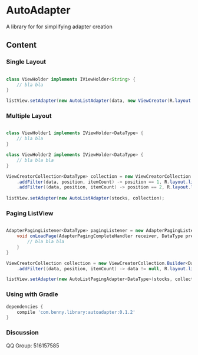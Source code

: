 # AutoAdapter
A library for for simplifying adapter creation

## Content

### Single Layout

```java

class ViewHolder implements IViewHolder<String> {
    // bla bla
}

listView.setAdapter(new AutoListAdapter(data, new ViewCreator(R.layout.list_item, ::ViewHolder));

```

### Multiple Layout

```java

class ViewHolder1 implements IViewHolder<DataType> {
    // bla bla
}

class ViewHolder2 implements IViewHolder<DataType> {
    // bla bla bla
}

ViewCreatorCollection<DataType> collection = new ViewCreatorCollection.Builder<DataType>()
    .addFilter(data, position, itemCount) -> position == 1, R.layout.list_item_1, ::ViewHolder1)
    .addFilter((data, position, itemCount) -> position == 2, R.layout.list_item_2, ::ViewHolder2).build();
    
listView.setAdapter(new AutoListAdapter(stocks, collection);

```

### Paging ListView

```java

AdapterPagingListener<DataType> pagingListener = new AdapterPagingListener<DataType>() {
    void onLoadPage(AdapterPagingCompleteHandler receiver, DataType previous, int position) {
        // bla bla bla
    }
}

ViewCreatorCollection collection = new ViewCreatorCollection.Builder<DataType>().loadingResId(R.layout.list_item_1)
    .addFilter((data, position, itemCount) -> data != null, R.layout.list_item, ::LoadingViewHolder).build();

listView.setAdapter(new AutoListPagingAdapter<DataType>(stocks, collection, pagingListener));

```

### Using with Gradle

```gradle
dependencies {
    compile 'com.benny.library:autoadapter:0.1.2'
}
```

### Discussion

QQ Group: 516157585
